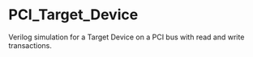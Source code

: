 # PCI_Target_Device
Verilog simulation for a Target Device on a PCI bus with read and write transactions.
